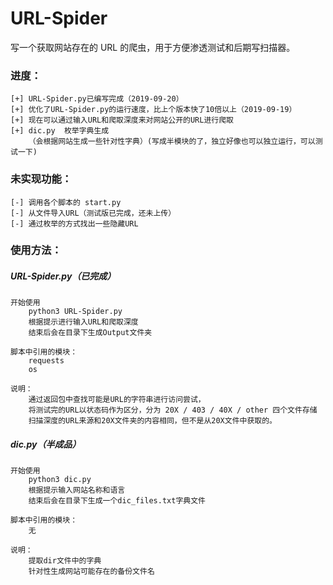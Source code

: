 # URL-Spider

写一个获取网站存在的 URL 的爬虫，用于方便渗透测试和后期写扫描器。

### 进度：

    [+] URL-Spider.py已编写完成（2019-09-20）
    [+] 优化了URL-Spider.py的运行速度，比上个版本快了10倍以上（2019-09-19）
    [+] 现在可以通过输入URL和爬取深度来对网站公开的URL进行爬取
    [+] dic.py  枚举字典生成
        （会根据网站生成一些针对性字典）(写成半模块的了，独立好像也可以独立运行，可以测试一下)
    
### 未实现功能：

    [-] 调用各个脚本的 start.py
    [-] 从文件导入URL（测试版已完成，还未上传）
    [-] 通过枚举的方式找出一些隐藏URL
    

### 使用方法：

##### URL-Spider.py（已完成）

    开始使用  
        python3 URL-Spider.py
        根据提示进行输入URL和爬取深度
        结束后会在目录下生成Output文件夹
        
    脚本中引用的模块：
        requests
        os
     
    说明：
        通过返回包中查找可能是URL的字符串进行访问尝试，
        将测试完的URL以状态码作为区分，分为 20X / 403 / 40X / other 四个文件存储
        扫描深度的URL来源和20X文件夹的内容相同，但不是从20X文件中获取的。
        
##### dic.py（半成品）
    
    开始使用
        python3 dic.py
        根据提示输入网站名称和语言
        结束后会在目录下生成一个dic_files.txt字典文件
        
    脚本中引用的模块：
        无
        
    说明：
        提取dir文件中的字典
        针对性生成网站可能存在的备份文件名
        
